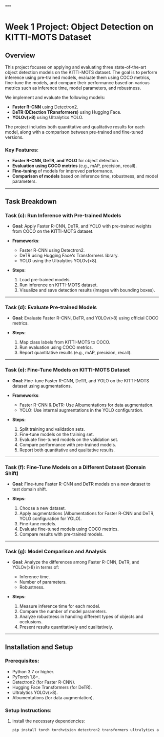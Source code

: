 """
# Week 1 Project: Object Detection on KITTI-MOTS Dataset

## Overview

This project focuses on applying and evaluating three state-of-the-art object detection models on the KITTI-MOTS dataset. The goal is to perform inference using pre-trained models, evaluate them using COCO metrics, fine-tune the models, and compare their performance based on various metrics such as inference time, model parameters, and robustness.

We implement and evaluate the following models:
- **Faster R-CNN** using Detectron2.
- **DeTR (DEtection TRansformers)** using Hugging Face.
- **YOLOv(>8)** using Ultralytics YOLO.

The project includes both quantitative and qualitative results for each model, along with a comparison between pre-trained and fine-tuned versions.

### Key Features:
- **Faster R-CNN, DeTR, and YOLO** for object detection.
- **Evaluation using COCO metrics** (e.g., mAP, precision, recall).
- **Fine-tuning** of models for improved performance.
- **Comparison of models** based on inference time, robustness, and model parameters.
  
---

## Task Breakdown

### Task (c): Run Inference with Pre-trained Models
- **Goal**: Apply Faster R-CNN, DeTR, and YOLO with pre-trained weights from COCO on the KITTI-MOTS dataset.
- **Frameworks**:
  - Faster R-CNN using Detectron2.
  - DeTR using Hugging Face's Transformers library.
  - YOLO using the Ultralytics YOLOv(>8).
  
- **Steps**:
  1. Load pre-trained models.
  2. Run inference on KITTI-MOTS dataset.
  3. Visualize and save detection results (images with bounding boxes).

---

### Task (d): Evaluate Pre-trained Models
- **Goal**: Evaluate Faster R-CNN, DeTR, and YOLOv(>8) using official COCO metrics.
  
- **Steps**:
  1. Map class labels from KITTI-MOTS to COCO.
  2. Run evaluation using COCO metrics.
  3. Report quantitative results (e.g., mAP, precision, recall).

---

### Task (e): Fine-Tune Models on KITTI-MOTS Dataset
- **Goal**: Fine-tune Faster R-CNN, DeTR, and YOLO on the KITTI-MOTS dataset using augmentations.
  
- **Frameworks**:
  - Faster R-CNN & DeTR: Use Albumentations for data augmentation.
  - YOLO: Use internal augmentations in the YOLO configuration.

- **Steps**:
  1. Split training and validation sets.
  2. Fine-tune models on the training set.
  3. Evaluate fine-tuned models on the validation set.
  4. Compare performance with pre-trained models.
  5. Report both quantitative and qualitative results.

---

### Task (f): Fine-Tune Models on a Different Dataset (Domain Shift)
- **Goal**: Fine-tune Faster R-CNN and DeTR models on a new dataset to test domain shift.
  
- **Steps**:
  1. Choose a new dataset.
  2. Apply augmentations (Albumentations for Faster R-CNN and DeTR, YOLO configuration for YOLO).
  3. Fine-tune models.
  4. Evaluate fine-tuned models using COCO metrics.
  5. Compare results with pre-trained models.

---

### Task (g): Model Comparison and Analysis
- **Goal**: Analyze the differences among Faster R-CNN, DeTR, and YOLOv(>8) in terms of:
  - Inference time.
  - Number of parameters.
  - Robustness.

- **Steps**:
  1. Measure inference time for each model.
  2. Compare the number of model parameters.
  3. Analyze robustness in handling different types of objects and occlusions.
  4. Present results quantitatively and qualitatively.

---

## Installation and Setup

### Prerequisites:
- Python 3.7 or higher.
- PyTorch 1.8+.
- Detectron2 (for Faster R-CNN).
- Hugging Face Transformers (for DeTR).
- Ultralytics YOLOv(>8).
- Albumentations (for data augmentation).

### Setup Instructions:
1. Install the necessary dependencies:
   ```bash
   pip install torch torchvision detectron2 transformers ultralytics albumentations
